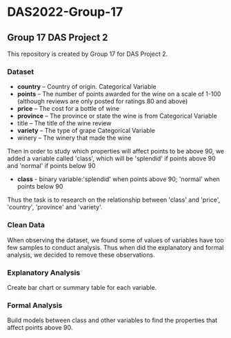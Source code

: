# DAS2022-Group-17

## Group 17 DAS Project 2

This repository is created by Group 17 for DAS Project 2.

### Dataset

- **country** – Country of origin.   Categorical Variable
- **points** – The number of points awarded for the wine on a scale of 1-100 (although reviews
are only posted for ratings 80 and above)
- **price** – The cost for a bottle of wine
- **province** – The province or state the wine is from       Categorical Variable
- title – The title of the wine review
- **variety** – The type of grape          Categorical Variable
- winery – The winery that made the wine

Then in order to study which properties will affect points to be above 90, we added a variable called 'class', which will be 'splendid' if points above 90 and 'normal' if points below 90

- **class** - binary variable:'splendid' when points above 90; 'normal' when points below 90


Thus the task is to research on the relationship between 'class' and 'price', 'country', 'province' and 'variety'.

### Clean Data

When observing the dataset, we found some of values of variables have too few samples to conduct analysis. Thus when did the explanatory and formal analysis, we decided to remove these observations.

### Explanatory Analysis

Create bar chart or summary table for each variable.

### Formal Analysis

Build models between class and other variables to find the properties that affect points above 90.





